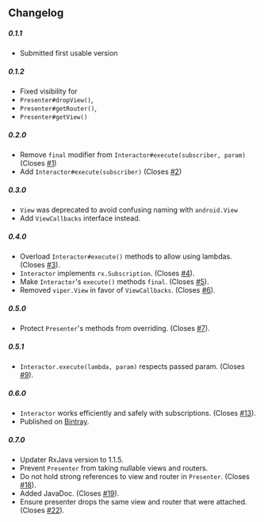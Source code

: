 ## Changelog
##### 0.1.1
* Submitted first usable version

##### 0.1.2
* Fixed visibility for
 * `Presenter#dropView()`,
 * `Presenter#getRouter()`,
 * `Presenter#getView()`
 
##### 0.2.0
* Remove `final` modifier from `Interactor#execute(subscriber, param)` (Closes [#1](https://github.com/RxViper/RxViper/issues/1))
* Add `Interactor#execute(subscriber)` (Closes [#2](https://github.com/RxViper/RxViper/issues/2))

##### 0.3.0
* `View` was deprecated to avoid confusing naming with `android.View`
* Add `ViewCallbacks` interface instead.

##### 0.4.0
* Overload `Interactor#execute()` methods to allow using lambdas. (Closes [#3](https://github.com/RxViper/RxViper/issues/3)).
* `Interactor` implements `rx.Subscription`. (Closes [#4](https://github.com/RxViper/RxViper/issues/4)).
* Make `Interactor`'s `execute()` methods `final`. (Closes [#5](https://github.com/RxViper/RxViper/issues/5)).
* Removed `viper.View` in favor of `ViewCallbacks`. (Closes [#6](https://github.com/RxViper/RxViper/issues/6)).

##### 0.5.0
* Protect `Presenter`'s methods from overriding. (Closes [#7](https://github.com/RxViper/RxViper/issues/7)).

##### 0.5.1
* `Interactor.execute(lambda, param)` respects passed param. (Closes [#9](https://github.com/RxViper/RxViper/issues/9)).

##### 0.6.0
* `Interactor` works efficiently and safely with subscriptions. (Closes [#13](https://github.com/RxViper/RxViper/issues/13)).
* Published on [Bintray](https://bintray.com/rxviper/RxViper/RxViper). 

##### 0.7.0
* Updater RxJava version to 1.1.5.
* Prevent `Presenter` from taking nullable views and routers.
* Do not hold strong references to view and router in `Presenter`. (Closes [#18](https://github.com/RxViper/RxViper/issues/18)).
* Added JavaDoc. (Closes [#19](https://github.com/RxViper/RxViper/issues/19)).
* Ensure presenter drops the same view and router that were attached. (Closes [#22](https://github.com/RxViper/RxViper/issues/22)).